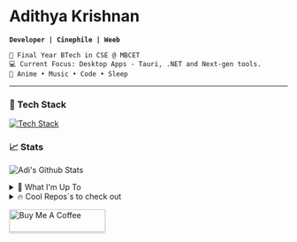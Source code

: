 

<div>
    
# Adithya Krishnan 
**`Developer | Cinephile | Weeb`**  

    💼 Final Year BTech in CSE @ MBCET 
    💻 Current Focus: Desktop Apps - Tauri, .NET and Next-gen tools.  
    💫 Anime • Music • Code • Sleep 

---

</div>

### 🚀 Tech Stack
[![Tech Stack](https://skillicons.dev/icons?i=next,react,angular,tauri,electron,dotnet,flutter,tailwind,python,typescript,java&theme=light)](https://github.com/fal3n-4ngel/)  



### 📈 Stats  

 ![Adi's Github Stats](https://github-readme-stats.vercel.app/api?username=fal3n-4ngel&count_private=true&show_icons=true&theme=github_dark_dimmed)

<details>
  <summary>🌱 What I'm Up To  </summary>

  - [fal3n-4ngel/git-wrapped24](https://github.com/fal3n-4ngel/git-wrapped24) -  (5 days ago)
  - [fal3n-4ngel/ollama-chat](https://github.com/fal3n-4ngel/ollama-chat) -  (2 weeks ago)
  - [fal3n-4ngel/dotfiles](https://github.com/fal3n-4ngel/dotfiles) - Dotfiles of my NixOS system. (3 weeks ago)
  - [fal3n-4ngel/SOYO](https://github.com/fal3n-4ngel/SOYO) - SOYO - Stream Own Your Own || Effortlessly stream files from your local system via local network and enjoy your personal collection anywhere in your home. (3 weeks ago)
  - [fal3n-4ngel/Compiler-Design-S7](https://github.com/fal3n-4ngel/Compiler-Design-S7) - KTU S7 Compiler Design Lab Programs (1 month ago)
</details>

<details>
  <summary>🔥 Cool Repos`s to check out  </summary>
   
  - [mitul-s/paprback.co](https://github.com/mitul-s/paprback.co) - Paprback is a showcase for your bookshelves, and place to manage all your readings. A full-stack project that I built to correctly learn React. (1 day ago)
  - [zen-browser/desktop](https://github.com/zen-browser/desktop) - 🌀 Experience tranquillity while browsing the web without people tracking you! (1 week ago)
  - [lobehub/lobe-chat](https://github.com/lobehub/lobe-chat) - 🤯 Lobe Chat - an open-source, modern-design AI chat framework. Supports Multi AI Providers( OpenAI / Claude 3 / Gemini / Ollama / Qwen /  DeepSeek), Knowledge Base (file upload / knowledge management / RAG ), Multi-Modals (Vision/TTS/Plugins/Artifacts). One-click FREE deployment of your private ChatGPT/ Claude application. (2 weeks ago)
  - [neviaseb03/Tuples](https://github.com/neviaseb03/Tuples) - A vibrant online community for engineers to share knowledge, collaborate on projects, and network with peers. (2 weeks ago)
  - [neviaseb03/Flashdrive](https://github.com/neviaseb03/Flashdrive) - What&#39;s Flash Drive? a place where dumb projects meets professional display. (2 weeks ago)
</details>


<a href="https://www.buymeacoffee.com/fal3n4ngel" target="_blank"><img src="https://www.buymeacoffee.com/assets/img/custom_images/orange_img.png" alt="Buy Me A Coffee" style="height: 41px !important;width: 174px !important;box-shadow: 0px 3px 2px 0px rgba(190, 190, 190, 0.5) !important;-webkit-box-shadow: 0px 3px 2px 0px rgba(190, 190, 190, 0.5) !important;" ></a>


